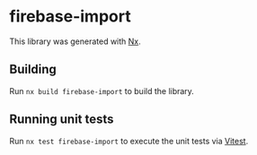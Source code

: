 # firebase-import

This library was generated with [Nx](https://nx.dev).

## Building

Run `nx build firebase-import` to build the library.

## Running unit tests

Run `nx test firebase-import` to execute the unit tests via [Vitest](https://vitest.dev/).
